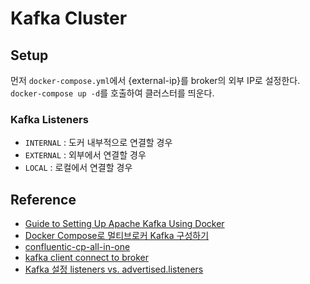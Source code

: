 # Kafka Cluster

## Setup
먼저 `docker-compose.yml`에서 {external-ip}를 broker의 외부 IP로 설정한다. 
`docker-compose up -d`를 호출하여 클러스터를 띄운다.

### Kafka Listeners
- `INTERNAL` : 도커 내부적으로 연결할 경우
- `EXTERNAL` : 외부에서 연결할 경우
- `LOCAL` : 로컬에서 연결할 경우


## Reference
- [Guide to Setting Up Apache Kafka Using Docker](https://www.baeldung.com/ops/kafka-docker-setup)
- [Docker Compose로 멀티브로커 Kafka 구성하기](https://devocean.sk.com/blog/techBoardDetail.do?ID=164016)
- [confluentic-cp-all-in-one](https://github.com/confluentinc/cp-all-in-one/blob/master/cp-all-in-one/docker-compose.yml)
- [kafka client connect to broker](https://www.confluent.io/blog/kafka-client-cannot-connect-to-broker-on-aws-on-docker-etc/)
- [Kafka 설정 listeners vs. advertised.listeners](https://parkcheolu.tistory.com/196)